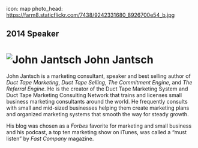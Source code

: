 icon: map
photo_head: https://farm8.staticflickr.com/7438/9242331680_8926700e54_b.jpg

## 2014 Speaker

# ![John Jantsch](http://imgs.wds.fm/john-jantsch-round.png) John Jantsch

<div class="zig-zags_blue"></div>

John Jantsch is a marketing consultant, speaker and best selling author of *Duct Tape Marketing*, *Duct Tape Selling*, *The Commitment Engine*, and *The Referral Engine*. He is the creator of the Duct Tape Marketing System and Duct Tape Marketing Consulting Network that trains and licenses small business marketing consultants around the world. He frequently consults with small and mid-sized businesses helping them create marketing plans and organized marketing systems that smooth the way for steady growth.

His blog was chosen as a *Forbes* favorite for marketing and small business and his podcast, a top ten marketing show on iTunes, was called a “must listen” by *Fast Company* magazine. 
